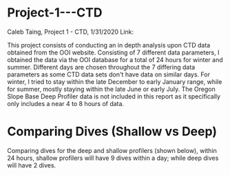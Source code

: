 # Project-1---CTD
Caleb Taing, Project 1 - CTD, 1/31/2020
Link: 

This project consists of conducting an in depth analysis upon CTD data obtained from the OOI website. Consisting of 7 different data parameters, I obtained the data via the OOI database for a total of 24 hours for winter and summer. Different days are chosen throughout the 7 differing data parameters as some CTD data sets don't have data on similar days. For winter, I tried to stay within the late December to early January range, while for summer, mostly staying within the late June or early July. The Oregon Slope Base Deep Profiler data is not included in this report as it specifically only includes a near 4 to 8 hours of data. 
# Comparing Dives (Shallow vs Deep)
Comparing dives for the deep and shallow profilers (shown below), within 24 hours, shallow profilers will have 9 dives within a day; while deep dives will have 2 dives. 
